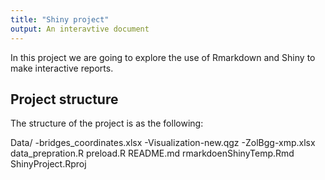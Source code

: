 ```yaml
---
title: "Shiny project"
output: An interavtive document
---
```


In this project we are going to explore the use of Rmarkdown and Shiny to make interactive reports.

## Project structure

The structure of the project is as the following:

Data/
  -bridges_coordinates.xlsx
  -Visualization-new.qgz
  -ZolBgg-xmp.xlsx
data_prepration.R
preload.R
README.md
rmarkdoenShinyTemp.Rmd
ShinyProject.Rproj
